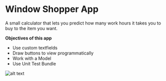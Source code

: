 # Window Shopper App

A small calculator that lets you predict how many work hours it takes you to buy to the item you want.

**Objectives of this app**

* Use custom textfields
* Draw buttons to view programmatically
* Work with a Model
* Use Unit Test Bundle

![alt text][iphone]

[iphone]: https://github.com/Mycroft1891/swift_box/blob/master/Swift%204/window-shopper/images/demo.gif?raw=true

